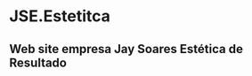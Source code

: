 ﻿# JSE.Estetitca
Web site empresa Jay Soares Estética de Resultado
-----------------------------------------------------